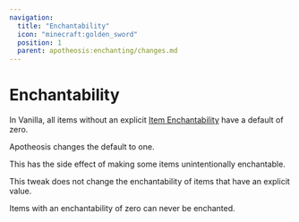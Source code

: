 ```yaml
---
navigation:
  title: "Enchantability"
  icon: "minecraft:golden_sword"
  position: 1
  parent: apotheosis:enchanting/changes.md
---
```


# Enchantability

In Vanilla, all items without an explicit [Item Enchantability](../enchantability.md) have a default of zero.

Apotheosis changes the default to one.

This has the side effect of making some items unintentionally enchantable.

This tweak does not change the enchantability of items that have an explicit value.

Items with an enchantability of zero can never be enchanted.

